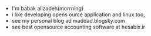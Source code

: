 - I'm babak alizadeh(morrning)
- i like developing opens ource application and linux too,
- see my personal blog ad maddad.blogsky.com
- see best opensource accounting software at hesabix.ir
